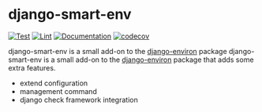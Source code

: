 # django-smart-env

[![Test](https://github.com/unicef/django-smart-env/actions/workflows/test.yml/badge.svg)](https://github.com/unicef/django-smart-env/actions/workflows/test.yml)
[![Lint](https://github.com/unicef/django-smart-env/actions/workflows/lint.yml/badge.svg)](https://github.com/unicef/django-smart-env/actions/workflows/lint.yml)
[![Documentation](https://github.com/unicef/django-smart-env/actions/workflows/docs.yml/badge.svg)](https://github.com/unicef/django-smart-env/actions/workflows/docs.yml)
[![codecov](https://codecov.io/github/unicef/django-smart-env/graph/badge.svg?token=BNXEW4JAYF)](https://codecov.io/github/unicef/django-smart-env)



django-smart-env is a small add-on to the [django-environ](https://django-environ.readthedocs.io/en/latest/) 
package django-smart-env is a small add-on to the [django-environ](https://django-environ.readthedocs.io/en/latest/) 
package that adds some extra features.


- extend configuration
- management command
- django check framework integration

